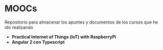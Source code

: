 # MOOCs
Repositorio para almacenar los apuntes y documentos de los cursos que he ido realizando

- **Practical Internet of Things (loT) with RaspberryPi**
- **Angular 2 con Typescript**
